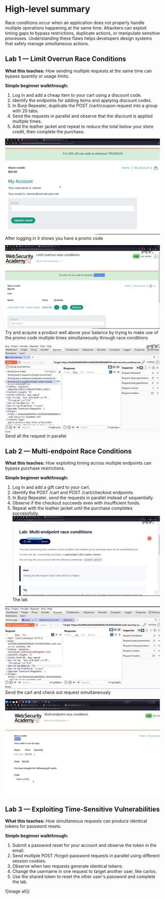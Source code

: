 # High-level summary

Race conditions occur when an application does not properly handle multiple operations happening at the same time. Attackers can exploit timing gaps to bypass restrictions, duplicate actions, or manipulate sensitive processes. Understanding these flaws helps developers design systems that safely manage simultaneous actions.

## Lab 1 — Limit Overrun Race Conditions

**What this teaches:** How sending multiple requests at the same time can bypass quantity or usage limits.

**Simple beginner walkthrough:**

1. Log in and add a cheap item to your cart using a discount code.
2. Identify the endpoints for adding items and applying discount codes.
3. In Burp Repeater, duplicate the POST /cart/coupon request into a group with 20 tabs.
4. Send the requests in parallel and observe that the discount is applied multiple times.
5. Add the leather jacket and repeat to reduce the total below your store credit, then complete the purchase.

![image alt](https://github.com/Lispectree/web-sec/blob/f41a5f6289c1781a414abd7e26e9b2368f7b5128/web-security-labs/labs/race-conditions/RACE%20LAB1%20PHOTO1.jpg)
After logging in it shows you have a promo code


![image alt](https://github.com/Lispectree/web-sec/blob/8be78f30fc21ce00b15040b16cb9dc61b698297b/web-security-labs/labs/race-conditions/RACE%20LAB1%20PHOTO2.jpg)
Try and acquire a product well above your balance by trying to make use of the promo code multiple times simultaneously through race conditions


![image alt](https://github.com/Lispectree/web-sec/blob/6c0f37010d904f7da6a1f911991d56dc6e912234/web-security-labs/labs/race-conditions/RACE%20LAB1%20PHOTO3.jpg)
Send all the request in parallel

## Lab 2 — Multi-endpoint Race Conditions

**What this teaches:** How exploiting timing across multiple endpoints can bypass purchase restrictions.

**Simple beginner walkthrough:**

1. Log in and add a gift card to your cart.
2. Identify the POST /cart and POST /cart/checkout endpoints.
3. In Burp Repeater, send the requests in parallel instead of sequentially.
4. Observe if the checkout succeeds even with insufficient funds.
5. Repeat with the leather jacket until the purchase completes successfully.
   ![image alt](https://github.com/Lispectree/web-sec/blob/258f8393cd40af5858257fbedacc312f3539af89/web-security-labs/labs/race-conditions/RACE%20LAB2%20PHOTO1.jpg)
   The lab


 ![image alt](https://github.com/Lispectree/web-sec/blob/7f9b0076a3434e24c992fdb961b7adfbf9039743/web-security-labs/labs/race-conditions/RACE%20LAB2%20PHOTO2.jpg)
 Send the cart and check out request simultaneously


  ![image alt](https://github.com/Lispectree/web-sec/blob/f3b74ec9f36f10c8625a7cf124ce8d44c23d1641/web-security-labs/labs/race-conditions/RACE%20LAB2%20PHOTO3.jpg)
  


## Lab 3 — Exploiting Time-Sensitive Vulnerabilities

**What this teaches:** How simultaneous requests can produce identical tokens for password resets.

**Simple beginner walkthrough:**

1. Submit a password reset for your account and observe the token in the email.
2. Send multiple POST /forgot-password requests in parallel using different session cookies.
3. Observe when two requests generate identical tokens.
4. Change the username in one request to target another user, like carlos.
5. Use the shared token to reset the other user's password and complete the lab.

  ![image alt](

